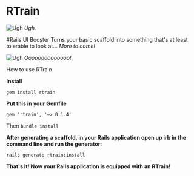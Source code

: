 # RTrain
![Ugh](http://www.heyridge.com/wp-content/uploads/2015/03/File-2012-12-29-R-train.jpg)
_Ugh._

#Rails UI Booster
Turns your basic scaffold into something that's at least tolerable to look at... _More to come!_

![Ugh](http://i.imgur.com/xzbeMWC.png)
_Oooooooooooooo!_

How to use RTrain

**Install**
```
gem install rtrain
```
**Put this in your Gemfile**
```
gem 'rtrain', '~> 0.1.4'
```
Then `bundle install`

**After generating a scaffold, in your Rails application open up irb in the command line and run the generator:**

```
rails generate rtrain:install
```
**That's it! Now your Rails application is equipped with an RTrain!**
